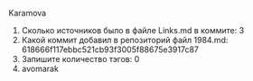 Karamova
1.	Сколько источников было в файле Links.md в коммите: 3
2.	Какой коммит добавил в репозиторий файл 1984.md: 618666f117ebbc521cb93f3005f88675e3917c87
3.	Запишите количество тэгов: 0
4. avomarak
